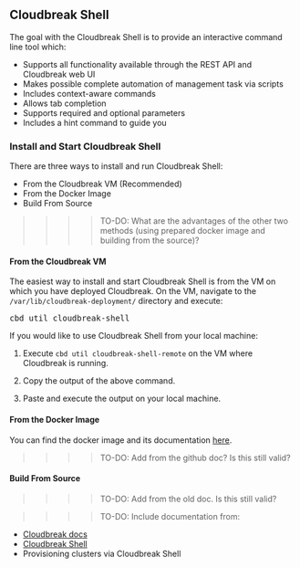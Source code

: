 ## Cloudbreak Shell  

The goal with the Cloudbreak Shell is to provide an interactive command line tool which:

* Supports all functionality available through the REST API and Cloudbreak web UI
* Makes possible complete automation of management task via scripts
* Includes context-aware commands
* Allows tab completion
* Supports required and optional parameters
* Includes a hint command to guide you

### Install and Start Cloudbreak Shell 

There are three ways to install and run Cloudbreak Shell:

* From the Cloudbreak VM (Recommended) 
* From the Docker Image
* Build From Source

>>>>TO-DO: What are the advantages of the other two methods (using prepared docker image and building from the source)?

#### From the Cloudbreak VM

The easiest way to install and start Cloudbreak Shell is from the VM on which you have deployed Cloudbreak. On the VM, navigate to the `/var/lib/cloudbreak-deployment/` directory and execute:

<pre>cbd util cloudbreak-shell</pre>

If you would like to use Cloudbreak Shell from your local machine:

1. Execute `cbd util cloudbreak-shell-remote` on the VM where Cloudbreak is running.

2. Copy the output of the above command. 

3. Paste and execute the output on your local machine.

#### From the Docker Image

You can find the docker image and its documentation [here](https://github.com/sequenceiq/docker-cb-shell).

>>>>TO-DO: Add from the github doc? Is this still valid? 

#### Build From Source

>>>>TO-DO: Add from the old doc. Is this still valid? 

>>>>TO-DO: Include documentation from:

* [Cloudbreak docs](http://sequenceiq.com/cloudbreak-docs/latest/shell/) 
* [Cloudbreak Shell](https://github.com/sequenceiq/cloudbreak/tree/master/shell) 
* Provisioning clusters via Cloudbreak Shell 
